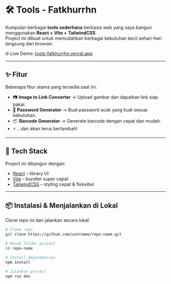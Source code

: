 # 🛠️ Tools - Fatkhurrhn

Kumpulan berbagai **tools sederhana** berbasis web yang saya bangun menggunakan **React + Vite + TailwindCSS**.  
Project ini dibuat untuk memudahkan berbagai kebutuhan kecil sehari-hari langsung dari browser.

🌐 Live Demo: [tools-fatkhurrhn.vercel.app](https://tools-fatkhurrhn.vercel.app)

---

## ✨ Fitur
Beberapa fitur utama yang tersedia saat ini:

- 📷 **Image to Link Converter** → Upload gambar dan dapatkan link siap pakai.  
- 🔑 **Password Generator** → Buat password acak yang kuat sesuai kebutuhan.  
- 📦 **Barcode Generator** → Generate barcode dengan cepat dan mudah.  
- ⚡ ...dan akan terus bertambah!  

---

## 🚀 Tech Stack
Project ini dibangun dengan:
- [React](https://react.dev/) – library UI
- [Vite](https://vitejs.dev/) – bundler super cepat
- [TailwindCSS](https://tailwindcss.com/) – styling cepat & fleksibel

---

## 📦 Instalasi & Menjalankan di Lokal
Clone repo ini dan jalankan secara lokal:

```bash
# Clone repo
git clone https://github.com/username/repo-name.git

# Masuk folder project
cd repo-name

# Install dependencies
npm install

# Jalankan project
npm run dev
